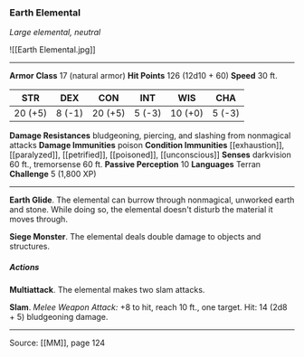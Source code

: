 ### Earth Elemental
_Large elemental, neutral_

![[Earth Elemental.jpg]]




---

**Armor Class** 17 (natural armor)
**Hit Points** 126 (12d10 + 60)
**Speed** 30 ft.

| STR     | DEX     | CON     | INT     | WIS     | CHA     |
|---------|---------|---------|---------|---------|---------|
| 20 (+5) | 8 (-1) | 20 (+5) | 5 (-3) | 10 (+0) | 5 (-3) |

**Damage Resistances** bludgeoning, piercing, and slashing from nonmagical attacks
**Damage Immunities** poison
**Condition Immunities** [[exhaustion]], [[paralyzed]], [[petrified]], [[poisoned]], [[unconscious]]
**Senses** darkvision 60 ft., tremorsense 60 ft.
**Passive Perception** 10
**Languages** Terran
**Challenge** 5 (1,800 XP)

---

**Earth Glide**. The elemental can burrow through nonmagical, unworked earth and stone. While doing so, the elemental doesn't disturb the material it moves through.

**Siege Monster**. The elemental deals double damage to objects and structures.

##### Actions
**Multiattack**. The elemental makes two slam attacks.

**Slam**. _Melee Weapon Attack:_ +8 to hit, reach 10 ft., one target. Hit: 14 (2d8 + 5) bludgeoning damage.


---

Source: [[MM]], page 124